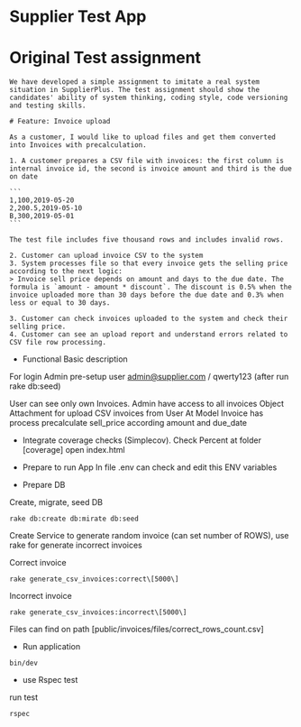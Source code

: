 #  Supplier Test App
# Original Test assignment
````
We have developed a simple assignment to imitate a real system situation in SupplierPlus. The test assignment should show the candidates' ability of system thinking, coding style, code versioning and testing skills.

# Feature: Invoice upload

As a customer, I would like to upload files and get them converted into Invoices with precalculation.

1. A customer prepares a CSV file with invoices: the first column is internal invoice id, the second is invoice amount and third is the due on date

```
1,100,2019-05-20
2,200.5,2019-05-10
B,300,2019-05-01
```

The test file includes five thousand rows and includes invalid rows.

2. Customer can upload invoice CSV to the system
3. System processes file so that every invoice gets the selling price according to the next logic:
> Invoice sell price depends on amount and days to the due date. The formula is `amount - amount * discount`. The discount is 0.5% when the invoice uploaded more than 30 days before the due date and 0.3% when less or equal to 30 days.

3. Customer can check invoices uploaded to the system and check their selling price.
4. Customer can see an upload report and understand errors related to CSV file row processing.
````


* Functional
  Basic description

For login Admin pre-setup user admin@supplier.com / qwerty123 (after run rake db:seed)

User can see only own Invoices.
Admin have access to all invoices
Object Attachment for upload CSV invoices from User
At Model Invoice has process precalculate sell_price according amount and due_date

* Integrate coverage checks (Simplecov). Check Percent at folder [coverage] open index.html

* Prepare to run App 
In file .env can check and edit this ENV variables

* Prepare DB

Create, migrate, seed DB
````
rake db:create db:mirate db:seed
````

Create Service to generate random invoice 
(can set number of ROWS), use rake for generate incorrect invoices

Correct invoice
````
rake generate_csv_invoices:correct\[5000\] 
````
Incorrect invoice
````
rake generate_csv_invoices:incorrect\[5000\] 
````

Files can find on path [public/invoices/files/correct_rows_count.csv]


* Run application 

````
bin/dev
````
* use Rspec test

run test
````
rspec
````


